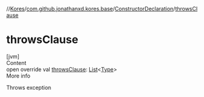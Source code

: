 //[Kores](../../index.md)/[com.github.jonathanxd.kores.base](../index.md)/[ConstructorDeclaration](index.md)/[throwsClause](throws-clause.md)



# throwsClause  
[jvm]  
Content  
open override val [throwsClause](throws-clause.md): [List](https://kotlinlang.org/api/latest/jvm/stdlib/kotlin.collections/-list/index.html)<[Type](https://docs.oracle.com/javase/8/docs/api/java/lang/reflect/Type.html)>  
More info  


Throws exception

  



